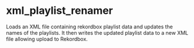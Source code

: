 # xml_playlist_renamer
Loads an XML file containing rekordbox playlist data and updates the names of the playlists. It then writes the updated playlist data to a new XML file allowing upload to Rekordbox.
